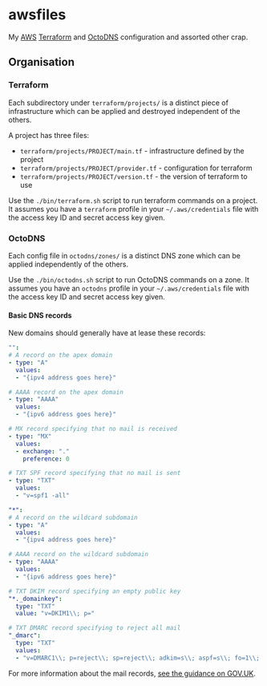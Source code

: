awsfiles
========

My [AWS][] [Terraform][] and [OctoDNS][] configuration and assorted
other crap.

[AWS]: https://aws.amazon.com/
[Terraform]: https://www.terraform.io/
[OctoDNS]: https://github.com/github/octodns

Organisation
------------

### Terraform

Each subdirectory under `terraform/projects/` is a distinct piece of
infrastructure which can be applied and destroyed independent of the
others.

A project has three files:

- `terraform/projects/PROJECT/main.tf` - infrastructure defined by the project
- `terraform/projects/PROJECT/provider.tf` - configuration for terraform
- `terraform/projects/PROJECT/version.tf` - the version of terraform to use

Use the `./bin/terraform.sh` script to run terraform commands on a
project.  It assumes you have a `terraform` profile in your
`~/.aws/credentials` file with the access key ID and secret access key
given.

### OctoDNS

Each config file in `octodns/zones/` is a distinct DNS zone which can
be applied independently of the others.

Use the `./bin/octodns.sh` script to run OctoDNS commands on a zone.
It assumes you have an `octodns` profile in your `~/.aws/credentials`
file with the access key ID and secret access key given.

#### Basic DNS records

New domains should generally have at lease these records:

```yaml
"":
# A record on the apex domain
- type: "A"
  values:
  - "{ipv4 address goes here}"

# AAAA record on the apex domain
- type: "AAAA"
  values:
  - "{ipv6 address goes here}"

# MX record specifying that no mail is received
- type: "MX"
  values:
  - exchange: "."
    preference: 0

# TXT SPF record specifying that no mail is sent
- type: "TXT"
  values:
  - "v=spf1 -all"

"*":
# A record on the wildcard subdomain
- type: "A"
  values:
  - "{ipv4 address goes here}"

# AAAA record on the wildcard subdomain
- type: "AAAA"
  values:
  - "{ipv6 address goes here}"

# TXT DKIM record specifying an empty public key
"*._domainkey":
  type: "TXT"
  value: "v=DKIM1\\; p="

# TXT DMARC record specifying to reject all mail
"_dmarc":
  type: "TXT"
  values:
  - "v=DMARC1\\; p=reject\\; sp=reject\\; adkim=s\\; aspf=s\\; fo=1\\; rua=mailto:mike+dmarc@barrucadu.co.uk"
```

For more information about the mail records, [see the guidance on
GOV.UK][].

[see the guidance on GOV.UK]: https://www.gov.uk/guidance/protect-domains-that-dont-send-email

